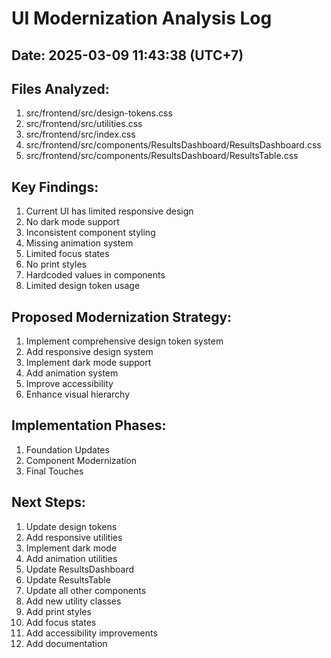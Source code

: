 # UI Modernization Analysis Log

## Date: 2025-03-09 11:43:38 (UTC+7)

## Files Analyzed:
1. src/frontend/src/design-tokens.css
2. src/frontend/src/utilities.css
3. src/frontend/src/index.css
4. src/frontend/src/components/ResultsDashboard/ResultsDashboard.css
5. src/frontend/src/components/ResultsDashboard/ResultsTable.css

## Key Findings:
1. Current UI has limited responsive design
2. No dark mode support
3. Inconsistent component styling
4. Missing animation system
5. Limited focus states
6. No print styles
7. Hardcoded values in components
8. Limited design token usage

## Proposed Modernization Strategy:
1. Implement comprehensive design token system
2. Add responsive design system
3. Implement dark mode support
4. Add animation system
5. Improve accessibility
6. Enhance visual hierarchy

## Implementation Phases:
1. Foundation Updates
2. Component Modernization
3. Final Touches

## Next Steps:
1. Update design tokens
2. Add responsive utilities
3. Implement dark mode
4. Add animation utilities
5. Update ResultsDashboard
6. Update ResultsTable
7. Update all other components
8. Add new utility classes
9. Add print styles
10. Add focus states
11. Add accessibility improvements
12. Add documentation
